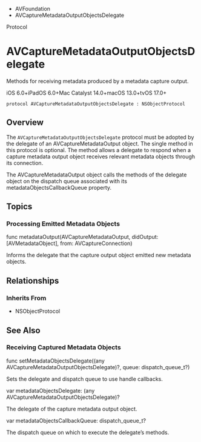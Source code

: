 

- AVFoundation
-  AVCaptureMetadataOutputObjectsDelegate 

Protocol

# AVCaptureMetadataOutputObjectsDelegate

Methods for receiving metadata produced by a metadata capture output.

iOS 6.0+iPadOS 6.0+Mac Catalyst 14.0+macOS 13.0+tvOS 17.0+

``` source
protocol AVCaptureMetadataOutputObjectsDelegate : NSObjectProtocol
```

## Overview

The `AVCaptureMetadataOutputObjectsDelegate` protocol must be adopted by the delegate of an AVCaptureMetadataOutput object. The single method in this protocol is optional. The method allows a delegate to respond when a capture metadata output object receives relevant metadata objects through its connection.

The AVCaptureMetadataOutput object calls the methods of the delegate object on the dispatch queue associated with its metadataObjectsCallbackQueue property.

## Topics

### Processing Emitted Metadata Objects

func metadataOutput(AVCaptureMetadataOutput, didOutput: [AVMetadataObject], from: AVCaptureConnection)

Informs the delegate that the capture output object emitted new metadata objects.

## Relationships

### Inherits From

- NSObjectProtocol

## See Also

### Receiving Captured Metadata Objects

func setMetadataObjectsDelegate((any AVCaptureMetadataOutputObjectsDelegate)?, queue: dispatch_queue_t?)

Sets the delegate and dispatch queue to use handle callbacks.

var metadataObjectsDelegate: (any AVCaptureMetadataOutputObjectsDelegate)?

The delegate of the capture metadata output object.

var metadataObjectsCallbackQueue: dispatch_queue_t?

The dispatch queue on which to execute the delegate’s methods.

